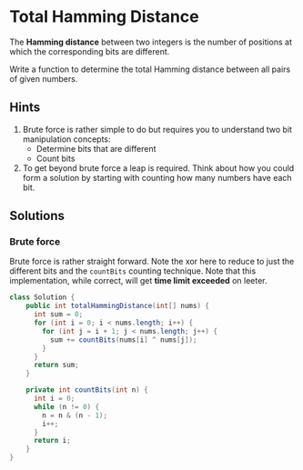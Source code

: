 # Total Hamming Distance

The **Hamming distance** between two integers is the number of positions at
which the corresponding bits are different.

Write a function to determine the total Hamming distance between all pairs
of given numbers.

## Hints

1. Brute force is rather simple to do but requires you to understand two bit
   manipulation concepts:
   * Determine bits that are different
   * Count bits
1. To get beyond brute force a leap is required. Think about how you could form
   a solution by starting with counting how many numbers have each bit.

## Solutions

### Brute force

Brute force is rather straight forward. Note the xor here to reduce to
just the different bits and the `countBits` counting technique. Note that this
implementation, while correct, will get **time limit exceeded** on leeter.

```java
class Solution {
    public int totalHammingDistance(int[] nums) {
      int sum = 0;
      for (int i = 0; i < nums.length; i++) {
        for (int j = i + 1; j < nums.length; j++) {
          sum += countBits(nums[i] ^ nums[j]);
        }
      }
      return sum;
    }

    private int countBits(int n) {
      int i = 0;
      while (n != 0) {
        n = n & (n - 1);
        i++;
      }
      return i;
    }
}
```
